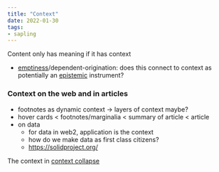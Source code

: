 ```yaml
---
title: "Context"
date: 2022-01-30
tags:
- sapling
---
```


Content only has meaning if it has context
-   [emptiness](thoughts/emptiness.md)/dependent-origination: does this connect to context as potentially an [epistemic](thoughts/epistemology.md) instrument?

### Context on the web and in articles
-   footnotes as dynamic context → layers of context maybe?
-   hover cards < footnotes/marginalia < summary of article < article
-   on data
	-   for data in web2, application is the context
	-   how do we make data as first class citizens?
	-   https://solidproject.org/

The context in [context collapse](posts/context-collapse.md)


